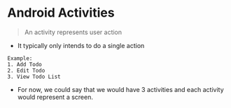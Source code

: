 # Android Activities

> An activity represents user action

- It typically only intends to do a single action

```
Example:
1. Add Todo
2. Edit Todo
3. View Todo List
```

- For now, we could say that we would have 3 activities and each activity would represent a screen.
